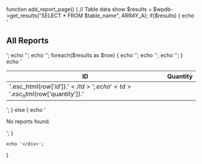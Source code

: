 function add_report_page() {
  // Table data show
    $results = $wpdb->get_results("SELECT * FROM $table_name", ARRAY_A);
    if($results) {
        echo '<h2>All Reports</h2>';
        echo '<table class="wp-list-table widefat fixed striped">';
        echo '<thead><tr><th>ID</th><th>Quantity</th></tr></thead><tbody>';
        foreach($results as $row) {
            echo '<tr>';
            echo '<td>'.esc_html($row['id']).'</td>';
            echo '<td>'.esc_html($row['quantity']).'</td>';
            echo '</tr>';
        }
        echo '</tbody></table>';
    } else {
        echo '<p>No reports found.</p>';
    }

    echo '</div>';
}

